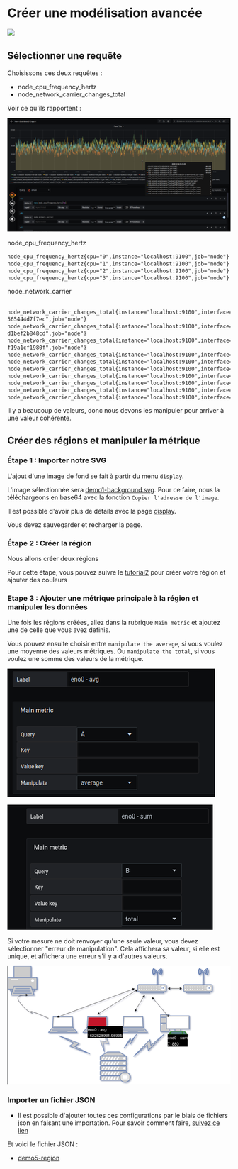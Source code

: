  
# Créer une modélisation avancée
[![](../../resource/Go-back.png)](README.md)
 
## Sélectionner une requête

Choisissons ces deux requêtes :

- node_cpu_frequency_hertz
- node_network_carrier_changes_total


Voir ce qu'ils rapportent :

![values](../../screenshots/demo/tutorial5/values.png)

node_cpu_frequency_hertz


```
node_cpu_frequency_hertz{cpu="0",instance="localhost:9100",job="node"}
node_cpu_frequency_hertz{cpu="1",instance="localhost:9100",job="node"}
node_cpu_frequency_hertz{cpu="2",instance="localhost:9100",job="node"}
node_cpu_frequency_hertz{cpu="3",instance="localhost:9100",job="node"}

```

node_network_carrier

```

node_network_carrier_changes_total{instance="localhost:9100",interface="br-565444d7f7ec",job="node"}
node_network_carrier_changes_total{instance="localhost:9100",interface="br-d1bef2b848cd",job="node"}
node_network_carrier_changes_total{instance="localhost:9100",interface="br-f19a1cf1980f",job="node"}
node_network_carrier_changes_total{instance="localhost:9100",interface="docker0",job="node"}
node_network_carrier_changes_total{instance="localhost:9100",interface="eno0",job="node"}
node_network_carrier_changes_total{instance="localhost:9100",interface="lo",job="node"}
node_network_carrier_changes_total{instance="localhost:9100",interface="veth17769f7",job="node"}
node_network_carrier_changes_total{instance="localhost:9100",interface="vetha317d1e",job="node"}
node_network_carrier_changes_total{instance="localhost:9100",interface="vethc04149a",job="node"}
node_network_carrier_changes_total{instance="localhost:9100",interface="vethdee87cd",job="node"}

```

Il y a beaucoup de valeurs, donc nous devons les manipuler pour arriver à une valeur cohérente.

## Créer des régions et manipuler la métrique

### Étape 1 : Importer notre SVG

L'ajout d'une image de fond se fait à partir du menu `display`.

L'image sélectionnée sera [demo1-background.svg](../../resource/demo1-background.svg). Pour ce faire, nous la téléchargeons en base64 avec la fonction `Copier l'adresse de l'image`.

Il est possible d'avoir plus de détails avec la page [display](../editor/display.md).

Vous devez sauvegarder et recharger la page.

### Étape 2 : Créer la région

Nous allons créer deux régions

Pour cette étape, vous pouvez suivre le [tutorial2](tutorial2.md) pour créer votre région et ajouter des couleurs

### Etape 3 : Ajouter une métrique principale à la région et manipuler les données

Une fois les régions créées, allez dans la rubrique `Main metric` et ajoutez une de celle que vous avez definis.

Vous pouvez ensuite choisir entre `manipulate the average`, si vous voulez une moyenne des valeurs métriques. Ou  `manipulate the total`, si vous voulez une somme des valeurs de la métrique.

![average](../../screenshots/demo/tutorial6/average.png)


![total](../../screenshots/demo/tutorial6/total.png)

Si votre mesure ne doit renvoyer qu'une seule valeur, vous devez sélectionner "erreur de manipulation". 
Cela affichera sa valeur, si elle est unique, et affichera une erreur s'il y a d'autres valeurs.


![demo6](../../screenshots/demo/tutorial6/result.png)


### Importer un fichier JSON

- Il est possible d'ajouter toutes ces configurations par le biais de fichiers json en faisant une importation. Pour savoir comment faire, [suivez ce lien](../editor/import.md)

Et voici le fichier JSON :

- [demo5-region](../../resource/demo5-region.json) 

















